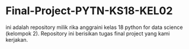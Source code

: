 # Final-Project-PYTN-KS18-KEL02
ini adalah repository milik rika anggraini kelas 18 python for data science (kelompok 2). Repository ini berisikan tugas final project yang kami kerjakan.
